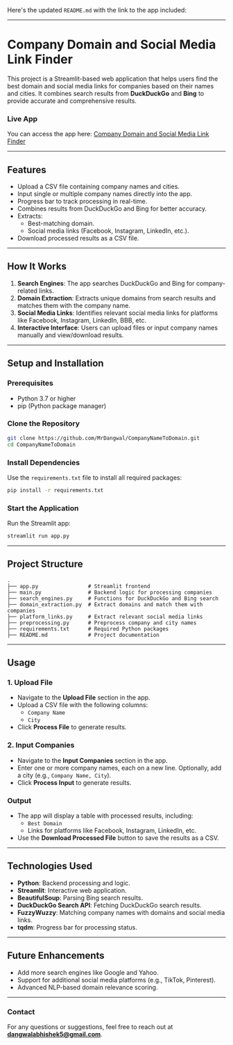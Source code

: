 Here's the updated `README.md` with the link to the app included:

---

# **Company Domain and Social Media Link Finder**

This project is a Streamlit-based web application that helps users find the best domain and social media links for companies based on their names and cities. It combines search results from **DuckDuckGo** and **Bing** to provide accurate and comprehensive results.

### **Live App**
You can access the app here: [Company Domain and Social Media Link Finder](https://companyname2domain.streamlit.app/)

---

## **Features**

- Upload a CSV file containing company names and cities.
- Input single or multiple company names directly into the app.
- Progress bar to track processing in real-time.
- Combines results from DuckDuckGo and Bing for better accuracy.
- Extracts:
  - Best-matching domain.
  - Social media links (Facebook, Instagram, LinkedIn, etc.).
- Download processed results as a CSV file.

---

## **How It Works**

1. **Search Engines**: The app searches DuckDuckGo and Bing for company-related links.
2. **Domain Extraction**: Extracts unique domains from search results and matches them with the company name.
3. **Social Media Links**: Identifies relevant social media links for platforms like Facebook, Instagram, LinkedIn, BBB, etc.
4. **Interactive Interface**: Users can upload files or input company names manually and view/download results.

---

## **Setup and Installation**

### Prerequisites
- Python 3.7 or higher
- pip (Python package manager)

### Clone the Repository
```bash
git clone https://github.com/MrDangwal/CompanyNameToDomain.git
cd CompanyNameToDomain
```

### Install Dependencies
Use the `requirements.txt` file to install all required packages:
```bash
pip install -r requirements.txt
```

### Start the Application
Run the Streamlit app:
```bash
streamlit run app.py
```

---

## **Project Structure**

```
.
├── app.py                # Streamlit frontend
├── main.py               # Backend logic for processing companies
├── search_engines.py     # Functions for DuckDuckGo and Bing search
├── domain_extraction.py  # Extract domains and match them with companies
├── platform_links.py     # Extract relevant social media links
├── preprocessing.py      # Preprocess company and city names
├── requirements.txt      # Required Python packages
├── README.md             # Project documentation
```

---

## **Usage**

### 1. **Upload File**
- Navigate to the **Upload File** section in the app.
- Upload a CSV file with the following columns:
  - `Company Name`
  - `City`
- Click **Process File** to generate results.

### 2. **Input Companies**
- Navigate to the **Input Companies** section in the app.
- Enter one or more company names, each on a new line. Optionally, add a city (e.g., `Company Name, City`).
- Click **Process Input** to generate results.

### Output
- The app will display a table with processed results, including:
  - `Best Domain`
  - Links for platforms like Facebook, Instagram, LinkedIn, etc.
- Use the **Download Processed File** button to save the results as a CSV.

---

## **Technologies Used**

- **Python**: Backend processing and logic.
- **Streamlit**: Interactive web application.
- **BeautifulSoup**: Parsing Bing search results.
- **DuckDuckGo Search API**: Fetching DuckDuckGo search results.
- **FuzzyWuzzy**: Matching company names with domains and social media links.
- **tqdm**: Progress bar for processing status.

---

## **Future Enhancements**
- Add more search engines like Google and Yahoo.
- Support for additional social media platforms (e.g., TikTok, Pinterest).
- Advanced NLP-based domain relevance scoring.

---

### **Contact**
For any questions or suggestions, feel free to reach out at **dangwalabhishek5@gmail.com**.

